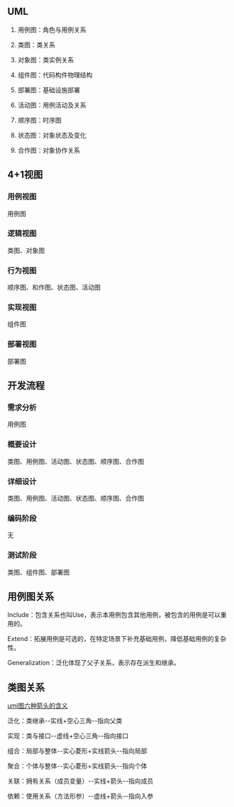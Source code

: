 
## UML

1. 用例图：角色与用例关系

2. 类图：类关系

3. 对象图：类实例关系

4. 组件图：代码构件物理结构

5. 部署图：基础设施部署

6. 活动图：用例活动及关系

7. 顺序图：时序图

8. 状态图：对象状态及变化

9. 合作图：对象协作关系
## 4+1视图

### 用例视图

用例图
### 逻辑视图

类图、对象图

### 行为视图

顺序图、和作图、状态图、活动图

### 实现视图

组件图
### 部署视图

部署图

## 开发流程

### 需求分析

用例图

### 概要设计

类图、用例图、活动图、状态图、顺序图、合作图

### 详细设计

类图、用例图、活动图、状态图、顺序图、合作图
### 编码阶段

无

### 测试阶段

类图、组件图、部署图

## 用例图关系

Include：包含关系也叫Use，表示本用例包含其他用例，被包含的用例是可以重用的。

Extend：拓展用例是可选的，在特定场景下补充基础用例，降低基础用例的复杂性。

Generalization：泛化体现了父子关系，表示存在派生和继承。

## 类图关系

[uml图六种箭头的含义](https://blog.csdn.net/wglla/article/details/52225571)

泛化：类继承--实线+空心三角--指向父类

实现：类与接口--虚线+空心三角--指向接口

组合：局部与整体--实心菱形+实线箭头--指向局部

聚合：个体与整体--实心菱形+实线箭头--指向个体

关联：拥有关系（成员变量）--实线+箭头--指向成员

依赖：使用关系（方法形参）--虚线+箭头--指向入参

